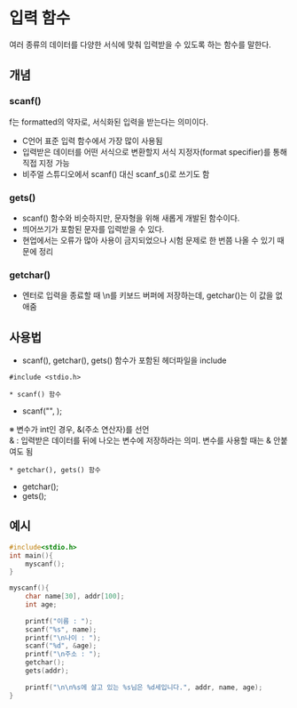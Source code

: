 # 입력 함수  
여러 종류의 데이터를 다양한 서식에 맞춰 입력받을 수 있도록 하는 함수를 말한다.  

## 개념  
### scanf()  
f는 formatted의 약자로, 서식화된 입력을 받는다는 의미이다.  
- C언어 표준 입력 함수에서 가장 많이 사용됨  
- 입력받은 데이터를 어떤 서식으로 변환할지 서식 지정자(format specifier)를 통해 직접 지정 가능  
- 비주얼 스튜디오에서 scanf() 대신 scanf_s()로 쓰기도 함  


### gets()  
- scanf() 함수와 비슷하지만, 문자형을 위해 새롭게 개발된 함수이다.  
- 띄어쓰기가 포함된 문자를 입력받을 수 있다.  
- 현업에서는 오류가 많아 사용이 금지되었으나 시험 문제로 한 번쯤 나올 수 있기 때문에 정리  


### getchar()
- 엔터로 입력을 종료할 때 \n를 키보드 버퍼에 저장하는데, getchar()는 이 값을 없애줌  


## 사용법  
- scanf(), getchar(), gets() 함수가 포함된 헤더파일을 include  
```
#include <stdio.h>
```

	* scanf() 함수  
- scanf("", );  

※ 변수가 int인 경우, &(주소 연산자)를 선언  
& : 입력받은 데이터를 뒤에 나오는 변수에 저장하라는 의미. 변수를 사용할 때는 & 안붙여도 됨


	* getchar(), gets() 함수  
- getchar();  
- gets();  
 

## 예시
```c
#include<stdio.h>
int main(){
	myscanf();
}

myscanf(){
    char name[30], addr[100];
    int age;
    
    printf("이름 : ");
    scanf("%s", name);
    printf("\n나이 : ");
    scanf("%d", &age);
    printf("\n주소 : ");
    getchar();
    gets(addr);
    
    printf("\n\n%s에 살고 있는 %s님은 %d세입니다.", addr, name, age);
}
```
